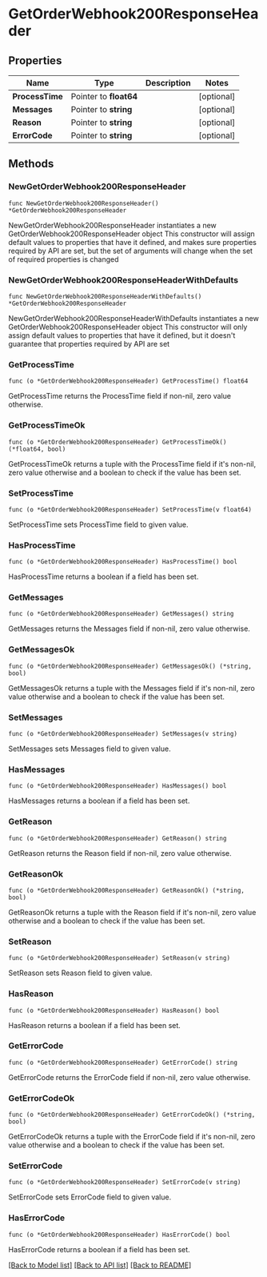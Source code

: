 # GetOrderWebhook200ResponseHeader

## Properties

Name | Type | Description | Notes
------------ | ------------- | ------------- | -------------
**ProcessTime** | Pointer to **float64** |  | [optional] 
**Messages** | Pointer to **string** |  | [optional] 
**Reason** | Pointer to **string** |  | [optional] 
**ErrorCode** | Pointer to **string** |  | [optional] 

## Methods

### NewGetOrderWebhook200ResponseHeader

`func NewGetOrderWebhook200ResponseHeader() *GetOrderWebhook200ResponseHeader`

NewGetOrderWebhook200ResponseHeader instantiates a new GetOrderWebhook200ResponseHeader object
This constructor will assign default values to properties that have it defined,
and makes sure properties required by API are set, but the set of arguments
will change when the set of required properties is changed

### NewGetOrderWebhook200ResponseHeaderWithDefaults

`func NewGetOrderWebhook200ResponseHeaderWithDefaults() *GetOrderWebhook200ResponseHeader`

NewGetOrderWebhook200ResponseHeaderWithDefaults instantiates a new GetOrderWebhook200ResponseHeader object
This constructor will only assign default values to properties that have it defined,
but it doesn't guarantee that properties required by API are set

### GetProcessTime

`func (o *GetOrderWebhook200ResponseHeader) GetProcessTime() float64`

GetProcessTime returns the ProcessTime field if non-nil, zero value otherwise.

### GetProcessTimeOk

`func (o *GetOrderWebhook200ResponseHeader) GetProcessTimeOk() (*float64, bool)`

GetProcessTimeOk returns a tuple with the ProcessTime field if it's non-nil, zero value otherwise
and a boolean to check if the value has been set.

### SetProcessTime

`func (o *GetOrderWebhook200ResponseHeader) SetProcessTime(v float64)`

SetProcessTime sets ProcessTime field to given value.

### HasProcessTime

`func (o *GetOrderWebhook200ResponseHeader) HasProcessTime() bool`

HasProcessTime returns a boolean if a field has been set.

### GetMessages

`func (o *GetOrderWebhook200ResponseHeader) GetMessages() string`

GetMessages returns the Messages field if non-nil, zero value otherwise.

### GetMessagesOk

`func (o *GetOrderWebhook200ResponseHeader) GetMessagesOk() (*string, bool)`

GetMessagesOk returns a tuple with the Messages field if it's non-nil, zero value otherwise
and a boolean to check if the value has been set.

### SetMessages

`func (o *GetOrderWebhook200ResponseHeader) SetMessages(v string)`

SetMessages sets Messages field to given value.

### HasMessages

`func (o *GetOrderWebhook200ResponseHeader) HasMessages() bool`

HasMessages returns a boolean if a field has been set.

### GetReason

`func (o *GetOrderWebhook200ResponseHeader) GetReason() string`

GetReason returns the Reason field if non-nil, zero value otherwise.

### GetReasonOk

`func (o *GetOrderWebhook200ResponseHeader) GetReasonOk() (*string, bool)`

GetReasonOk returns a tuple with the Reason field if it's non-nil, zero value otherwise
and a boolean to check if the value has been set.

### SetReason

`func (o *GetOrderWebhook200ResponseHeader) SetReason(v string)`

SetReason sets Reason field to given value.

### HasReason

`func (o *GetOrderWebhook200ResponseHeader) HasReason() bool`

HasReason returns a boolean if a field has been set.

### GetErrorCode

`func (o *GetOrderWebhook200ResponseHeader) GetErrorCode() string`

GetErrorCode returns the ErrorCode field if non-nil, zero value otherwise.

### GetErrorCodeOk

`func (o *GetOrderWebhook200ResponseHeader) GetErrorCodeOk() (*string, bool)`

GetErrorCodeOk returns a tuple with the ErrorCode field if it's non-nil, zero value otherwise
and a boolean to check if the value has been set.

### SetErrorCode

`func (o *GetOrderWebhook200ResponseHeader) SetErrorCode(v string)`

SetErrorCode sets ErrorCode field to given value.

### HasErrorCode

`func (o *GetOrderWebhook200ResponseHeader) HasErrorCode() bool`

HasErrorCode returns a boolean if a field has been set.


[[Back to Model list]](../README.md#documentation-for-models) [[Back to API list]](../README.md#documentation-for-api-endpoints) [[Back to README]](../README.md)


